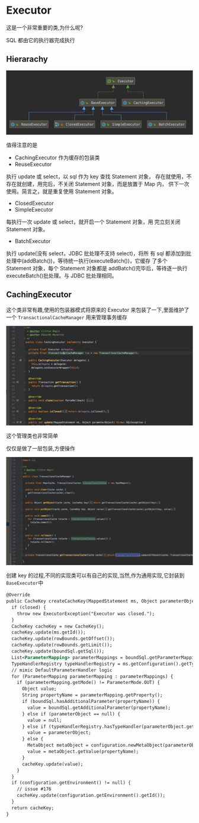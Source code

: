 # Executor

这是一个非常重要的类,为什么呢?

SQL 都由它的执行器完成执行

## Hierarachy

![image-20200222195922137](assets/image-20200222195922137.png)

值得注意的是

- CachingExecutor 作为缓存的包装类
- ReuseExecutor

执行 update 或 select，以 sql 作为 key 查找 Statement 对象， 存在就使用，不存在就创建，用完后，不关闭 Statement 对象，而是放置于 Map 内， 供下一次使用。简言之，就是重复使用 Statement 对象。

- ClosedExecutor
- SimpleExecutor

每执行一次 update 或 select，就开启一个 Statement 对象，用 完立刻关闭 Statement 对象。

- BatchExecutor

执行 update(没有 select，JDBC 批处理不支持 select)，将所 有 sql 都添加到批处理中(addBatch())，等待统一执行(executeBatch())，它缓存 了多个 Statement 对象，每个 Statement 对象都是 addBatch()完毕后，等待逐一执行 executeBatch()批处理。与 JDBC 批处理相同。

## CachingExecutor 

这个类非常有趣,使用的包装器模式将原来的 Executor 来包装了一下,里面维护了一个 `TransactionalCacheManager` 用来管理事务缓存

![image-20200222200422735](assets/image-20200222200422735.png)

这个管理类也非常简单

仅仅是做了一层包装,方便操作

![image-20200222200540176](assets/image-20200222200540176.png)

创建 key 的过程,不同的实现类可以有自己的实现,当然,作为通用实现,它封装到`BaseExecutor`中

```xml
@Override
public CacheKey createCacheKey(MappedStatement ms, Object parameterObject, RowBounds rowBounds, BoundSql boundSql) {
  if (closed) {
    throw new ExecutorException("Executor was closed.");
  }
  CacheKey cacheKey = new CacheKey();
  cacheKey.update(ms.getId());
  cacheKey.update(rowBounds.getOffset());
  cacheKey.update(rowBounds.getLimit());
  cacheKey.update(boundSql.getSql());
  List<ParameterMapping> parameterMappings = boundSql.getParameterMappings();
  TypeHandlerRegistry typeHandlerRegistry = ms.getConfiguration().getTypeHandlerRegistry();
  // mimic DefaultParameterHandler logic
  for (ParameterMapping parameterMapping : parameterMappings) {
    if (parameterMapping.getMode() != ParameterMode.OUT) {
      Object value;
      String propertyName = parameterMapping.getProperty();
      if (boundSql.hasAdditionalParameter(propertyName)) {
        value = boundSql.getAdditionalParameter(propertyName);
      } else if (parameterObject == null) {
        value = null;
      } else if (typeHandlerRegistry.hasTypeHandler(parameterObject.getClass())) {
        value = parameterObject;
      } else {
        MetaObject metaObject = configuration.newMetaObject(parameterObject);
        value = metaObject.getValue(propertyName);
      }
      cacheKey.update(value);
    }
  }
  if (configuration.getEnvironment() != null) {
    // issue #176
    cacheKey.update(configuration.getEnvironment().getId());
  }
  return cacheKey;
}
```


